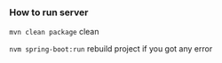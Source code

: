 ### How to run server

`mvn clean package` clean

`nvm spring-boot:run` rebuild project if you got any error
